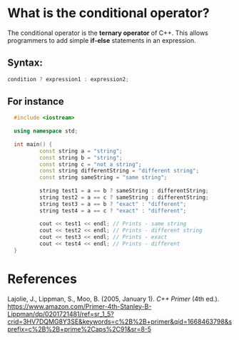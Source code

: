 # What is the conditional operator? 

The conditional operator is the **ternary operator** of C++. This allows programmers to 
add simple **if-else** statements in an expression. 

## Syntax: 
```cpp 
condition ? expression1 : expression2; 
``` 

## For instance 
```cpp 
  #include <iostream>            
                                 
  using namespace std;           
                                 
  int main() {                   
          const string a = "string";
          const string b = "string";
          const string c = "not a string";
          const string differentString = "different string";
          const string sameString = "same string";
                                 
          string test1 = a == b ? sameString : differentString;
          string test2 = a == c ? sameString : differentString;
          string test3 = a == b ? "exact" : "different";
          string test4 = a == c ? "exact" : "different";
                                 
          cout << test1 << endl; // Prints - same string 
          cout << test2 << endl; // Prints - different string 
          cout << test3 << endl; // Prints - exact 
          cout << test4 << endl; // Prints - different
  }   
```

# References
Lajolie, J., Lippman, S., Moo, B. (2005, January 1). *C++ Primer* (4th ed.). <https://www.amazon.com/Primer-4th-Stanley-B-Lippman/dp/0201721481/ref=sr_1_5?crid=3HV7DQMG8Y3SE&keywords=c%2B%2B+primer&qid=1668463798&sprefix=c%2B%2B+prime%2Caps%2C91&sr=8-5>
